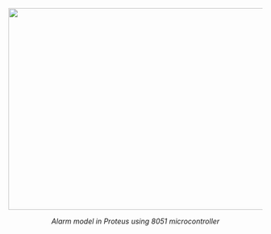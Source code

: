 
<p align="center">
       <img src="https://i.imgur.com/zdGu81L.png" width="800" height="400" align = center>
       <p align="center"> <i>Alarm model in Proteus using 8051 microcontroller</i> </p>
</p>
